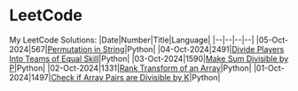 # LeetCode
My LeetCode Solutions:
|Date|Number|Title|Language|
|--|--|--|--|
|05-Oct-2024|567|[Permutation in String](/Python/567.py)|Python|
|04-Oct-2024|2491|[Divide Players Into Teams of Equal Skill](/Python/2491.py)|Python|
|03-Oct-2024|1590|[Make Sum Divisible by P](/Python/1590.py)|Python|
|02-Oct-2024|1331|[Rank Transform of an Array](/Python/1331.py)|Python|
|01-Oct-2024|1497|[Check if Array Pairs are Divisible by K](/Python/1330.py)|Python|
